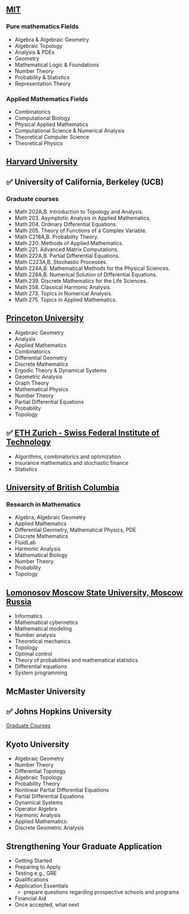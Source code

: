 ## [MIT](https://math.mit.edu/research/index.php)

### Pure mathematics Fields

- Algebra & Algebraic Geometry
- Algebraic Topology
- Analysis & PDEs
- Geometry
- Mathematical Logic & Foundations
- Number Theory
- Probability & Statistics
- Representation Theory

### Applied Mathematics Fields

- Combinatorics
- Computational Biology
- Physical Applied Mathematics
- Computational Science & Numerical Analysis
- Theoretical Computer Science
- Theoretical Physics

## [Harvard University](https://www.math.harvard.edu/graduate/?courseid=65/)

## ✅ University of California, Berkeley (UCB)

### Graduate courses

- Math 202A,B. Introduction to Topology and Analysis.
- Math 203. Asymptotic Analysis in Applied Mathematics.
- Math 204. Ordinary Differential Equations.
- Math 205. Theory of Functions of a Complex Variable.
- Math C218A,B. Probability Theory.
- Math 220. Methods of Applied Mathematics.
- Math 221. Advanced Matrix Computations.
- Math 222A,B. Partial Differential Equations.
- Math C223A,B. Stochastic Processes.
- Math 224A,B. Mathematical Methods for the Physical Sciences.
- Math 228A,B. Numerical Solution of Differential Equations.
- Math 239. Discrete Mathematics for the Life Sciences.
- Math 258. Classical Harmonic Analysis.
- Math 273. Topics in Numerical Analysis.
- Math 275. Topics in Applied Mathematics.

## [Princeton University](https://www.math.princeton.edu/graduate/faculty-research)

- Algebraic Geometry
- Analysis
- Applied Mathematics
- Combinatorics
- Differential Geometry
- Discrete Mathematics
- Ergodic Theory & Dynamical Systems
- Geometric Analysis
- Graph Theory
- Mathematical Physics
- Number Theory
- Partial Differential Equations
- Probability
- Topology

## ✅ [ETH Zurich - Swiss Federal Institute of Technology](https://math.ethz.ch/)

- Algorithms, combinatorics and optimization
- Insurance mathematics and stochastic finance
- Statistics

## [University of British Columbia](https://www.math.ubc.ca/Research/index.shtml)


### Research in Mathematics

- Algebra, Algebraic Geometry
- Applied Mathematics
- Differential Geometry, Mathematical Physics, PDE
- Discrete Mathematics
- FluidLab
- Harmonic Analysis
- Mathematical Biology
- Number Theory
- Probability
- Topology

##  [Lomonosov Moscow State University, Moscow Russia](https://www.msu.ru/en/science/sci-dir-1.html)

- Informatics
- Mathematical cybernetics
- Mathematical modeling
- Number analysis
- Theoretical mechanics
- Topology
- Optimal control
- Theory of probabilities and mathematical statistics
- Differential equations
- System programming 

## McMaster University

## ✅ Johns Hopkins University

[Graduate Courses](https://mathematics.jhu.edu/graduate/courses/)

## Kyoto University

- Algebraic Geometry
- Number Theory
- Differential Topology
- Algebraic Topology
- Probability Theory
- Nonlinear Partial Differential Equations
- Partial Differential Equations
- Dynamical Systems
- Operator Algebra
- Harmonic Analysis
- Applied Mathematics:
- Discrete Geometric Analysis

## Strengthening Your Graduate Application

- Getting Started 
- Preparing to Apply
- Testing e.g., GRE
- Qualifications
- Application Essentials 
  - prepare questions regarding prospective schools and programs   
- Financial Aid
- Once accepted, what next
